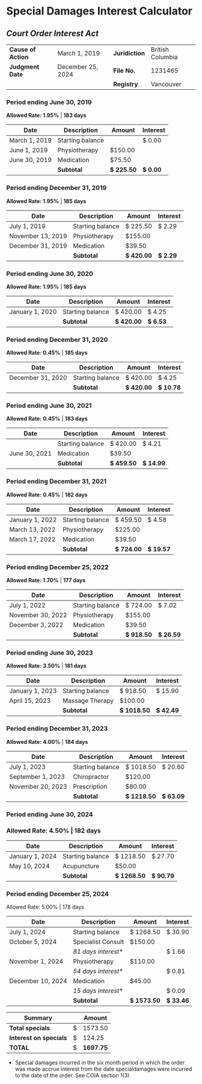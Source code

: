 # Special Damages Interest Calculator

## _Court Order Interest Act_

<table><tbody><tr><td><strong>Cause of Action</strong></td><td>March 1, 2019</td><td><strong>Juridiction</strong></td><td>British Columbia</td></tr><tr><td><strong>Judgment Date</strong></td><td>December 25, 2024</td><td><strong>File No.</strong></td><td>1231465</td></tr><tr><td>&nbsp;</td><td>&nbsp;</td><td><strong>Registry</strong></td><td>Vancouver</td></tr></tbody></table>

### Period ending June 30, 2019

**Allowed Rate: 1.95%** | **183 days**

| Date | Description | Amount | Interest |
| --- | --- | --- | --- |
| March 1, 2019 | Starting balance |   | $ 0.00 |
| June 1, 2019 | Physiotherapy | $150.00 |   |
| June 30, 2019 | Medication | $75.50 |   |
|   | **Subtotal** | **$ 225.50** | **$ 0.00** |

### Period ending December 31, 2019

**Allowed Rate: 1.95%** | **185 days**

| Date | Description | Amount | Interest |
| --- | --- | --- | --- |
| July 1, 2019 | Starting balance | $ 225.50 | $ 2.29 |
| November 13, 2019 | Physiotherapy | $155.00 |   |
| December 31, 2019 | Medication | $39.50 |   |
|   | **Subtotal** | **$ 420.00** | **$ 2.29** |

### Period ending June 30, 2020

**Allowed Rate: 1.95%** | **185 days**

| Date | Description | Amount | Interest |
| --- | --- | --- | --- |
| January 1, 2020 | Starting balance | $ 420.00 | $ 4.25 |
|   | **Subtotal** | **$ 420.00** | **$ 6.53** |

### Period ending December 31, 2020

**Allowed Rate: 0.45%** | **185 days**

| Date | Description | Amount | Interest |
| --- | --- | --- | --- |
| December 31, 2020 | Starting balance | $ 420.00 | $ 4.25 |
|   | **Subtotal** | **$ 420.00** | **$ 10.78** |

### Period ending June 30, 2021

**Allowed Rate: 0.45%** | **183 days**

| Date | Description | Amount | Interest |
| --- | --- | --- | --- |
|   | Starting balance | $ 420.00 | $ 4.21 |
| June 30, 2021 | Medication | $39.50 |   |
|   | **Subtotal** | **$ 459.50** | **$ 14.99** |

### Period ending December 31, 2021

**Allowed Rate: 0.45%** | **182 days**

| Date | Description | Amount | Interest |
| --- | --- | --- | --- |
| January 1, 2022 | Starting balance | $ 459.50 | $ 4.58 |
| March 13, 2022 | Physiotherapy | $225.00 |   |
| March 17, 2022 | Medication | $39.50 |   |
|   | **Subtotal** | **$ 724.00** | **$ 19.57** |

### Period ending December 25, 2022

**Allowed Rate: 1.70%** | **177 days**

| Date | Description | Amount | Interest |
| --- | --- | --- | --- |
| July 1, 2022 | Starting balance | $ 724.00 | $ 7.02 |
| November 30, 2022 | Physiotherapy | $155.00 |   |
| December 3, 2022 | Medication | $39.50 |   |
|   | **Subtotal** | **$ 918.50** | **$ 26.59** |

### Period ending June 30, 2023

**Allowed Rate: 3.50%** | **181 days**

| Date | Description | Amount | Interest |
| --- | --- | --- | --- |
| January 1, 2023 | Starting balance | $ 918.50 | $ 15.90 |
| April 15, 2023 | Massage Therapy | $100.00 |   |
|   | **Subtotal** | **$ 1018.50** | **$ 42.49** |

### Period ending December 31, 2023

**Allowed Rate: 4.00%** | **184 days**

| Date | Description | Amount | Interest |
| --- | --- | --- | --- |
| July 1, 2023 | Starting balance | $ 1018.50 | $ 20.60 |
| September 1, 2023 | Chiropractor | $120.00 |   |
| November 20, 2023 | Prescription | $80.00 |   |
|   | **Subtotal** | **$ 1218.50** | **$ 63.09** |

### **Period ending June 30, 2024** 

### Allowed Rate: 4.50% | 182 days

| Date | Description | Amount | Interest |
| --- | --- | --- | --- |
| January 1, 2024 | Starting balance | $ 1218.50 | $ 27.70 |
| May 10, 2024 | Acupuncture | $50.00 |   |
|   | **Subtotal** | **$ 1268.50** | **$ 90.79** |

### **Period ending December 25, 2024**

Allowed Rate: 5.00% | 178 days

| Date | Description | Amount | Interest |
| --- | --- | --- | --- |
| July 1, 2024 | Starting balance | $ 1268.50 | $ 30.90 |
| October 5, 2024 | Specialist Consult | $150.00 |   |
|   | _81 days interest_\* |   | $ 1.66 |
| November 1, 2024 | Physiotherapy | $110.00 |   |
|   | _54 days interest_\* |   | $ 0.81 |
| December 10, 2024 | Medication | $45.00 |   |
|   | _15 days interest_\* |   | $ 0.09 |
|   | **Subtotal** | **$ 1573.50** | **$ 33.46** |

| Summary |   | Amount |
| --- | --- | --- |
| **Total specials** | $ | 1573.50 |
| **Interest on specials** | $ | 124.25 |
| **TOTAL** | $ | **1697.75** |

*   Special damages incurred in the six month period in which the order was made accrue interest from the date specialdamages were incurred to the date of the order. See COIA section 1(3)